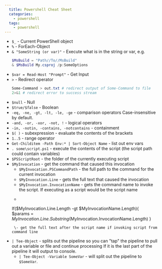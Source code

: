 ```yaml
---
  title: Powershell Cheat Sheet
  categories:
    - powershell
  tags:
    - powershell
---
```


* `$_` - Current PowerShell object
* `%` - ForEach-Object
* `& "SomeString (or var)"` - Execute what is in the string or var, e.g. 
   ```powershell
   $MsBuild = "Path//To//MsBuild"
   & $MsBuild My.csproj /p:SomeOptions
   ```
* `$var = Read-Host "Prompt"` - Get Input
* `>` - Redirect operator
   ```powershell
   Some-Command > out.txt # redirect output of Some-Command to file
   2>&1 # redirect error to success stream 
   ```
* `$null` - Null
* `$true/$false` - Boolean
* `-eq, -ne, -gt, -lt, -le, -ge` - comparison operators Case-insensitive by default.
* `-and, -or, -xor, -not, !` - logical operators
* `-in, -notin, -contains, -notcontains` - containment
* `$( )` - subexpression - evaluate the contents of the brackets
* `1..5` - range operator
* `Get-Childitem -Path Env:* | Sort-Object Name` - list out env vars
* `. some\script.ps1` - execute the contents of the script (the script path could contain variables)
* `$PSScriptRoot` - the folder of the currently executing script
* `$MyInvocation` - get the command that caused this invocation
  * `$MyInvocation.PSCommandPath` - the full path to the command for the current invocation
  * `$MyInvocation.Line` - gets the full text that caused the invocation
  * `$MyInvocation.InvocationName` - gets the command name to invoke the script. If executing as a script would be the script name
  * ```Powershell
  If($MyInvocation.Line.Length -gt $MyInvocationName.Length){
    $params = $MyInvocation.Line.Substring($MyInvocation.InvocationName.Length)
  }
  ```
   \- get the full text after the script name if invoking script from command line
* `| Tee-Object` - splits out the pipeline so you can "tap" the pipeline to pull out a variable or file and continue processing
  If it is the last part of the pipeline it will output to console.
  * `| Tee-Object -Variable SomeVar` - will split out the pipeline to `$SomeVar`.

